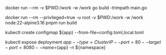 docker run --rm  -v $PWD:/work -w /work go build -trimpath main.go

docker run --rm  --privileged=true -u root -v $PWD:/work -w /work node:22-alpine3.16  pnpm run build

kubectl create configmap ${app} --from-file=config.toml,local.toml

kubectl expose deployment ${app} --type=ClusterIP --port=80 --target-port=8080 --name=${app} -n ${namespace}
